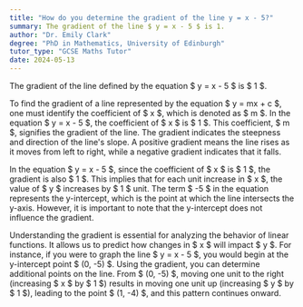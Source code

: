 ```yaml
---
title: "How do you determine the gradient of the line y = x - 5?"
summary: The gradient of the line $ y = x - 5 $ is 1.
author: "Dr. Emily Clark"
degree: "PhD in Mathematics, University of Edinburgh"
tutor_type: "GCSE Maths Tutor"
date: 2024-05-13
---
```


The gradient of the line defined by the equation $ y = x - 5 $ is $ 1 $.

To find the gradient of a line represented by the equation $ y = mx + c $, one must identify the coefficient of $ x $, which is denoted as $ m $. In the equation $ y = x - 5 $, the coefficient of $ x $ is $ 1 $. This coefficient, $ m $, signifies the gradient of the line. The gradient indicates the steepness and direction of the line's slope. A positive gradient means the line rises as it moves from left to right, while a negative gradient indicates that it falls.

In the equation $ y = x - 5 $, since the coefficient of $ x $ is $ 1 $, the gradient is also $ 1 $. This implies that for each unit increase in $ x $, the value of $ y $ increases by $ 1 $ unit. The term $ -5 $ in the equation represents the y-intercept, which is the point at which the line intersects the y-axis. However, it is important to note that the y-intercept does not influence the gradient.

Understanding the gradient is essential for analyzing the behavior of linear functions. It allows us to predict how changes in $ x $ will impact $ y $. For instance, if you were to graph the line $ y = x - 5 $, you would begin at the y-intercept point $ (0, -5) $. Using the gradient, you can determine additional points on the line. From $ (0, -5) $, moving one unit to the right (increasing $ x $ by $ 1 $) results in moving one unit up (increasing $ y $ by $ 1 $), leading to the point $ (1, -4) $, and this pattern continues onward.
    